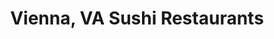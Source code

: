 ---
layout: city
title: Vienna, VA Sushi Restaurants
permalink: /virginia/vienna/
stateAbbr: VA
stateName: Virginia
cityName: Vienna
---